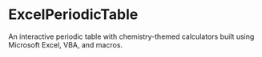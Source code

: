 # ExcelPeriodicTable
An interactive periodic table with chemistry-themed calculators built using Microsoft Excel, VBA, and macros.
